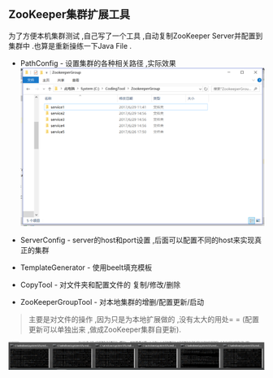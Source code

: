## ZooKeeper集群扩展工具
为了方便本机集群测试 ,自己写了一个工具 ,自动复制ZooKeeper Server并配置到集群中 .也算是重新操练一下Java File .

* PathConfig - 设置集群的各种相关路径 ,实际效果
![](mark/ZooKeeperGroup.png)
* ServerConfig - server的host和port设置 ,后面可以配置不同的host来实现真正的集群

* TemplateGenerator - 使用beelt填充模板
* CopyTool - 对文件夹和配置文件的 复制/修改/删除
* ZooKeeperGroupTool - 对本地集群的增删/配置更新/启动

> 主要是对文件的操作 ,因为只是为本地扩展做的 ,没有太大的用处= = (配置更新可以单独出来 ,做成ZooKeeper集群自更新).

![](mark/start.png)